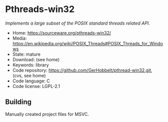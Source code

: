 # Pthreads-win32

_Implements a large subset of the POSIX standard threads related API._

- Home: https://sourceware.org/pthreads-win32/
- Media: https://en.wikipedia.org/wiki/POSIX_Threads#POSIX_Threads_for_Windows
- State: mature
- Download: (see home)
- Keywords: library
- Code repository: https://github.com/GerHobbelt/pthread-win32.git, (cvs, see home) 
- Code language: C
- Code license: LGPL-2.1

## Building

Manually created project files for MSVC.

